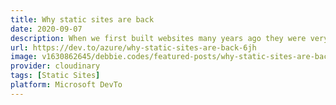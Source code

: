 ```yaml
---
title: Why static sites are back
date: 2020-09-07
description: When we first built websites many years ago they were very static. It was all we knew. Html with some CSS and a tiny bit of JavaScript. A typical website from 1996, SpaceJam which really shows how static sites are.
url: https://dev.to/azure/why-static-sites-are-back-6jh
image: v1630862645/debbie.codes/featured-posts/why-static-sites-are-back_tw2bgc
provider: cloudinary
tags: [Static Sites]
platform: Microsoft DevTo
---
```

